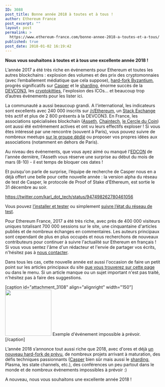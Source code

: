 ```yaml
---
ID: 3088
post_title: Bonne année 2018 à toutes et à tous !
author: Ethereum France
post_excerpt: ""
layout: post
permalink: >
  https://www.ethereum-france.com/bonne-annee-2018-a-toutes-et-a-tous/
published: true
post_date: 2018-01-02 16:19:42
---
```

<strong>Nous vous souhaitons à toutes et à tous une excellente année 2018 ! </strong>

L’année 2017 a été très riche en événements pour Ethereum et toutes les autres blockchains : explosion des volumes et des prix des cryptomonnaies (avec l’emballement médiatique que cela suppose), <a href="https://www.ethereum-france.com/metropolis-byzance-la-mise-a-jour-du-protocole-sest-deroulee-avec-succes/">hard-fork Byzantium</a>, progrès significatifs sur <a href="https://www.ethereum-france.com/quest-ce-que-la-preuve-denjeu-proof-of-stake-faq-par-v-buterin-traduction-francaise/">Casper</a> et le <a href="https://www.ethereum-france.com/quest-ce-que-la-fragmentation-ou-sharding-faq-par-v-buterin-traduction/">sharding</a>, énorme succès de la <a href="https://www.ethereum-france.com/compte-rendu-de-la-devcon3-video/">DEVCON3</a>, les <a href="https://www.cryptokitties.co/">cryptokitties</a>, l'explosion des ICOs... et beaucoup trop d’autres événements pour les lister ici.

La communauté a aussi beaucoup grandi. A l'international, les indicateurs sont excellents avec 240 000 inscrits sur <a href="https://www.reddit.com/r/ethereum/">/r/Ethereum</a>, un <a href="https://ethereum.stackexchange.com/">Stack Exchange</a> très actif et plus de 2 800 présents à la DEVCON3. En France, les associations spécialisées blockchain (<a href="https://www.asseth.fr/">Asseth</a>, <a href="https://www.chaintech.fr/">Chaintech</a>, <a href="http://lecercleducoin.fr/">le Cercle du Coin</a>) ont aussi été extrêmement actives et ont vu leurs effectifs exploser ! Si vous êtes intéressé par une rencontre (souvent à Paris), vous pouvez suivre de nombreux meetups <a href="https://www.meetup.com/fr-FR/blockchains/">sur le groupe dédié</a> ou proposer vos propres idées aux associations (notamment en dehors de Paris).

Au niveau des événements, que vous ayez aimé ou manqué l'<a href="https://www.ethereum-france.com/retour-sur-ledcon-premiere-conference-europeenne-sur-ethereum-17-18-fevrier-2017/">EDCON</a> de l'année dernière, l'Asseth vous réserve une surprise au début du mois de mars (8-10) - il est temps de bloquer ces dates !

Et puisqu'on parle de surprise, l’équipe de recherche de Casper nous en a déjà offert une belle pour cette nouvelle année : la version alpha du réseau de test de Casper, le protocole de Proof of Stake d’Ethereum, est sortie le 31 décembre au soir.

https://twitter.com/karl_dot_tech/status/947498262780461056

Vous pouvez <a href="https://hackmd.io/s/Hk6UiFU7z">l’installer et tester</a> ou simplement <a href="http://34.203.42.208:3000">suivre l’état du réseau de test</a>.

Pour Ethereum France, 2017 a été très riche, avec près de 400 000 visiteurs uniques totalisant 700 000 sessions sur le site, une cinquantaine d'articles publiés et de nombreux échanges en commentaires. Les auteurs principaux sont cependant de plus en plus occupés et nous recherchons de nouveaux contributeurs pour continuer à suivre l'actualité sur Ethereum en français ! Si vous vous sentez l'âme d'un rédacteur et l'envie de partager vos écrits, n'hésitez pas à <a href="https://www.ethereum-france.com/contact/">nous contacter</a>.

Dans tous les cas, cette nouvelle année est aussi l'occasion de faire un petit point sur les articles principaux du site <a href="https://www.ethereum-france.com/tout-savoir-sur-ethereum/">que vous trouverez sur cette page</a> ou dans le menu. Si un article manque ou un sujet important n'est pas traité, n'hésitez pas à faire des suggestions.

[caption id="attachment_3108" align="alignright" width="150"]<a href="https://www.ethereum-france.com/bonne-annee-2018-a-toutes-et-a-tous/dqmt9bcrxw2ddjivvv9pzgn9stpjxysehrfa4ethc9syccn_1680x8400/" rel="attachment wp-att-3108"><img class="wp-image-3108 size-thumbnail" src="https://www.ethereum-france.com/wp-content/uploads/2018/01/DQmT9BCrxw2DDjiVVV9PzgN9STPjXysEHrFa4Ethc9SYcCn_1680x8400-150x150.png" alt="" width="150" height="150" /></a> Exemple d'événement impossible à prévoir.[/caption]

L’année 2018 s’annonce tout aussi riche que 2018, avec d'ores et déjà <a href="https://www.ethereum-france.com/une-fork-nommee-byzance-puis-constantinople-et-enfin-metropolis/">un nouveau hard-fork de prévu</a>, de nombreux projets arrivant à maturation, des défis techniques passionnants (<a href="https://www.ethereum-france.com/quest-ce-que-la-preuve-denjeu-proof-of-stake-faq-par-v-buterin-traduction-francaise/">Casper</a> bien sûr mais aussi le <a href="https://www.ethereum-france.com/quest-ce-que-la-fragmentation-ou-sharding-faq-par-v-buterin-traduction/">sharding</a>, Plasma, les state channels, etc.), des conférences un peu partout dans le monde et de nombreux événements impossibles à prévoir :)

A nouveau, nous vous souhaitons une excellente année 2018 !